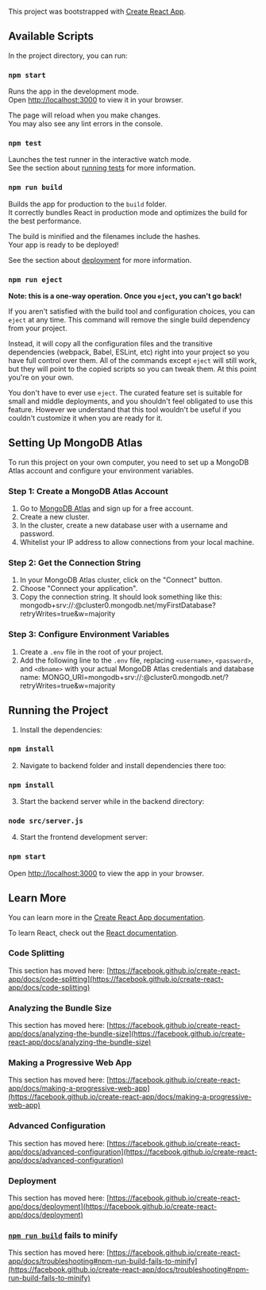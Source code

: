 This project was bootstrapped with [Create React App](https://github.com/facebook/create-react-app).

## Available Scripts

In the project directory, you can run:

### `npm start`

Runs the app in the development mode.\
Open [http://localhost:3000](http://localhost:3000) to view it in your browser.

The page will reload when you make changes.\
You may also see any lint errors in the console.

### `npm test`

Launches the test runner in the interactive watch mode.\
See the section about [running tests](https://facebook.github.io/create-react-app/docs/running-tests) for more information.

### `npm run build`

Builds the app for production to the `build` folder.\
It correctly bundles React in production mode and optimizes the build for the best performance.

The build is minified and the filenames include the hashes.\
Your app is ready to be deployed!

See the section about [deployment](https://facebook.github.io/create-react-app/docs/deployment) for more information.

### `npm run eject`

**Note: this is a one-way operation. Once you `eject`, you can't go back!**

If you aren't satisfied with the build tool and configuration choices, you can `eject` at any time. This command will remove the single build dependency from your project.

Instead, it will copy all the configuration files and the transitive dependencies (webpack, Babel, ESLint, etc) right into your project so you have full control over them. All of the commands except `eject` will still work, but they will point to the copied scripts so you can tweak them. At this point you're on your own.

You don't have to ever use `eject`. The curated feature set is suitable for small and middle deployments, and you shouldn't feel obligated to use this feature. However we understand that this tool wouldn't be useful if you couldn't customize it when you are ready for it.

## Setting Up MongoDB Atlas

To run this project on your own computer, you need to set up a MongoDB Atlas account and configure your environment variables.

### Step 1: Create a MongoDB Atlas Account

1. Go to [MongoDB Atlas](https://www.mongodb.com/cloud/atlas) and sign up for a free account.
2. Create a new cluster.
3. In the cluster, create a new database user with a username and password.
4. Whitelist your IP address to allow connections from your local machine.

### Step 2: Get the Connection String

1. In your MongoDB Atlas cluster, click on the "Connect" button.
2. Choose "Connect your application".
3. Copy the connection string. It should look something like this: mongodb+srv://<username>:<password>@cluster0.mongodb.net/myFirstDatabase?retryWrites=true&w=majority

### Step 3: Configure Environment Variables

1. Create a `.env` file in the root of your project.
2. Add the following line to the `.env` file, replacing `<username>`, `<password>`, and `<dbname>` with your actual MongoDB Atlas credentials and database name: MONGO_URI=mongodb+srv://<username>:<password>@cluster0.mongodb.net/<dbname>?retryWrites=true&w=majority

## Running the Project

1. Install the dependencies:

### `npm install`

2. Navigate to backend folder and install dependencies there too:

### `npm install`


3. Start the backend server while in the backend directory:

### `node src/server.js`


4. Start the frontend development server:

### `npm start`


Open [http://localhost:3000](http://localhost:3000) to view the app in your browser.

## Learn More

You can learn more in the [Create React App documentation](https://facebook.github.io/create-react-app/docs/getting-started).

To learn React, check out the [React documentation](https://reactjs.org/).

### Code Splitting

This section has moved here: [https://facebook.github.io/create-react-app/docs/code-splitting](https://facebook.github.io/create-react-app/docs/code-splitting)

### Analyzing the Bundle Size

This section has moved here: [https://facebook.github.io/create-react-app/docs/analyzing-the-bundle-size](https://facebook.github.io/create-react-app/docs/analyzing-the-bundle-size)

### Making a Progressive Web App

This section has moved here: [https://facebook.github.io/create-react-app/docs/making-a-progressive-web-app](https://facebook.github.io/create-react-app/docs/making-a-progressive-web-app)

### Advanced Configuration

This section has moved here: [https://facebook.github.io/create-react-app/docs/advanced-configuration](https://facebook.github.io/create-react-app/docs/advanced-configuration)

### Deployment

This section has moved here: [https://facebook.github.io/create-react-app/docs/deployment](https://facebook.github.io/create-react-app/docs/deployment)

### [`npm run build`](command:_github.copilot.openSymbolFromReferences?%5B%22npm%20run%20build%22%2C%5B%7B%22uri%22%3A%7B%22%24mid%22%3A1%2C%22fsPath%22%3A%22c%3A%5C%5CUsers%5C%5Cuser%5C%5CDesktop%5C%5Cbloodbank%5C%5Cbloodbank-system%5C%5CREADME.md%22%2C%22_sep%22%3A1%2C%22external%22%3A%22file%3A%2F%2F%2Fc%253A%2FUsers%2Fuser%2FDesktop%2Fbloodbank%2Fbloodbank-system%2FREADME.md%22%2C%22path%22%3A%22%2FC%3A%2FUsers%2Fuser%2FDesktop%2Fbloodbank%2Fbloodbank-system%2FREADME.md%22%2C%22scheme%22%3A%22file%22%7D%2C%22pos%22%3A%7B%22line%22%3A21%2C%22character%22%3A13%7D%7D%5D%5D "Go to definition") fails to minify

This section has moved here: [https://facebook.github.io/create-react-app/docs/troubleshooting#npm-run-build-fails-to-minify](https://facebook.github.io/create-react-app/docs/troubleshooting#npm-run-build-fails-to-minify)
